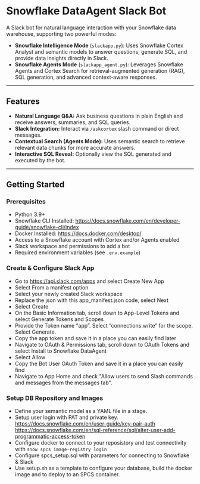 # Snowflake DataAgent Slack Bot

A Slack bot for natural language interaction with your Snowflake data warehouse, supporting two powerful modes:

- **Snowflake Intelligence Mode** (`slackapp.py`): Uses Snowflake Cortex Analyst and semantic models to answer questions, generate SQL, and provide data insights directly in Slack.
- **Snowflake Agents Mode** (`slackapp_agent.py`): Leverages Snowflake Agents and Cortex Search for retrieval-augmented generation (RAG), SQL generation, and advanced context-aware responses.

---

## Features

- **Natural Language Q&A:** Ask business questions in plain English and receive answers, summaries, and SQL queries.
- **Slack Integration:** Interact via `/askcortex` slash command or direct messages.
- **Contextual Search (Agents Mode):** Uses semantic search to retrieve relevant data chunks for more accurate answers.
- **Interactive SQL Reveal:** Optionally view the SQL generated and executed by the bot.

---

## Getting Started

### Prerequisites

- Python 3.9+
- Snowflake CLI Installed: https://docs.snowflake.com/en/developer-guide/snowflake-cli/index
- Docker Installed: https://docs.docker.com/desktop/
- Access to a Snowflake account with Cortex and/or Agents enabled
- Slack workspace and permissions to add a bot
- Required environment variables (see `.env.example`)



### Create & Configure Slack App
- Go to https://api.slack.com/apps and select Create New App
- Select From a manifest option
- Select your newly created Slack workspace
- Replace the json with this app_manifest.json code, select Next
- Select Create
- On the Basic Information tab, scroll down to App-Level Tokens and select Generate Tokens and Scopes
- Provide the Token name “app”. Select “connections:write” for the scope. Select Generate.
- Copy the app token and save it in a place you can easily find later
- Navigate to OAuth & Permissions tab, scroll down to OAuth Tokens and select Install to Snowflake DataAgent
- Select Allow
- Copy the Bot User OAuth Token and save it in a place you can easily find
- Navigate to App Home and check "Allow users to send Slash commands and messages from the messages tab".


### Setup DB Repository and Images
 - Define your semantic model as a YAML file in a stage.
 - Setup user login with PAT and private key.
    https://docs.snowflake.com/en/user-guide/key-pair-auth
    https://docs.snowflake.com/en/sql-reference/sql/alter-user-add-programmatic-access-token
 - Configure docker to connect to your reposistory and test connectivity with `snow spcs image-registry login`
 - Configure spcs_setup.sql with parameters for connecting to Snowflake & Slack
 - Use setup.sh as a template to configure your database, build the docker image and to deploy to an SPCS container.



